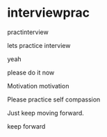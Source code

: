 # interviewprac
practinterview

lets practice interview

yeah


please do it now

Motivation motivation

Please practice self compassion

Just keep moving forward.

keep forward
